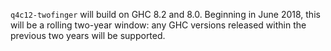 `q4c12-twofinger` will build on GHC 8.2 and 8.0. Beginning in June 2018, this will be a rolling two-year window: any GHC versions released within the previous two years will be supported.
